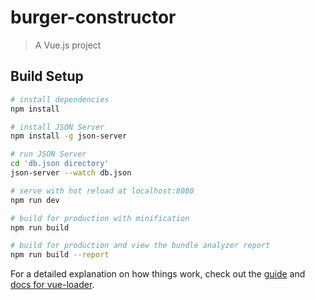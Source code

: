 # burger-constructor

> A Vue.js project

## Build Setup

``` bash
# install dependencies
npm install

# install JSON Server
npm install -g json-server

# run JSON Server
cd 'db.json directory'
json-server --watch db.json

# serve with hot reload at localhost:8080
npm run dev

# build for production with minification
npm run build

# build for production and view the bundle analyzer report
npm run build --report
```

For a detailed explanation on how things work, check out the [guide](http://vuejs-templates.github.io/webpack/) and [docs for vue-loader](http://vuejs.github.io/vue-loader).
